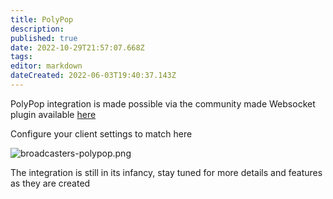 ```yaml
---
title: PolyPop
description:
published: true
date: 2022-10-29T21:57:07.668Z
tags:
editor: markdown
dateCreated: 2022-06-03T19:40:37.143Z
---
```


PolyPop integration is made possible via the community made Websocket plugin available [here](https://github.com/Jabbey92/PolyPopWebsocketPlugin/releases/tag/1.0)

Configure your client settings to match here

![broadcasters-polypop.png](/broadcasters-polypop.png)

The integration is still in its infancy, stay tuned for more details and features as they are created